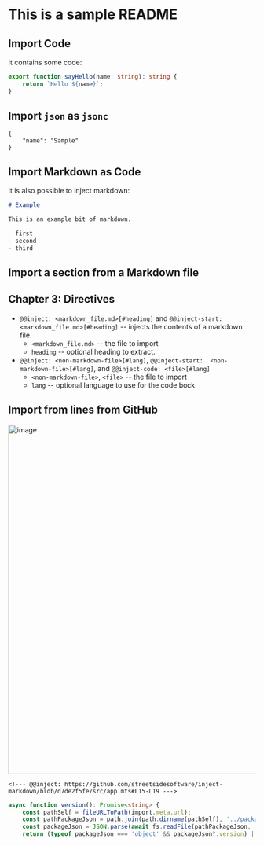# This is a sample README

## Import Code

It contains some code:

<!--- @@inject: code.ts --->

```ts
export function sayHello(name: string): string {
    return `Hello ${name}`;
}
```

<!--- @@inject-end: code.ts --->

## Import `json` as `jsonc`

<!--- @@inject-code: sample.json#lang=jsonc --->

```jsonc
{
    "name": "Sample"
}
```

<!--- @@inject-end: sample.json#lang=jsonc --->

## Import Markdown as Code

It is also possible to inject markdown:

<!--- @@inject-code: example.md --->

```markdown
# Example

This is an example bit of markdown.

- first
- second
- third
```

<!--- @@inject-end: example.md --->

## Import a section from a Markdown file

<!--- @@inject: chapters.md#Chapter 3: Directives --->

## Chapter 3: Directives

-   `@@inject: <markdown_file.md>[#heading]` and `@@inject-start:  <markdown_file.md>[#heading]` -- injects the contents of a markdown file.
    -   `<markdown_file.md>` -- the file to import
    -   `heading` -- optional heading to extract.
-   `@@inject: <non-markdown-file>[#lang]`, `@@inject-start:  <non-markdown-file>[#lang]`, and `@@inject-code: <file>[#lang]`
    -   `<non-markdown-file>`, `<file>` -- the file to import
    -   `lang` -- optional language to use for the code bock.

<!--- @@inject-end: chapters.md#Chapter 3: Directives --->

## Import from lines from GitHub

<img width="711" alt="image" src="https://user-images.githubusercontent.com/3740137/210188786-28704fe3-cc2f-447c-97fc-d27715dabbdc.png">

```
<!--- @@inject: https://github.com/streetsidesoftware/inject-markdown/blob/d7de2f5fe/src/app.mts#L15-L19 --->
```

<!--- @@inject: https://github.com/streetsidesoftware/inject-markdown/blob/d7de2f5fe/src/app.mts#L15-L19 --->

```typescript
async function version(): Promise<string> {
    const pathSelf = fileURLToPath(import.meta.url);
    const pathPackageJson = path.join(path.dirname(pathSelf), '../package.json');
    const packageJson = JSON.parse(await fs.readFile(pathPackageJson, 'utf8'));
    return (typeof packageJson === 'object' && packageJson?.version) || '0.0.0';
```

<!--- @@inject-end: https://github.com/streetsidesoftware/inject-markdown/blob/d7de2f5fe/src/app.mts#L15-L19 --->
